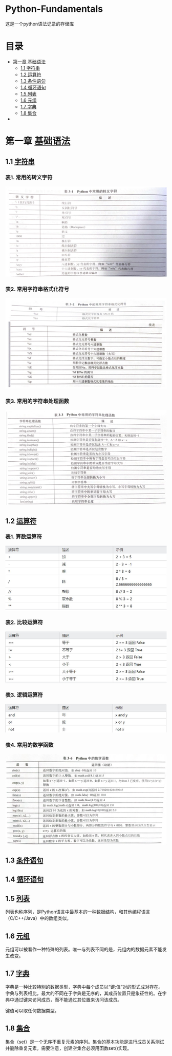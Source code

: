 # Python-Fundamentals
这是一个python语法记录的存储库

# 目录
* [第一章 基础语法](#第一章-基础语法)
  * [1.1 字符串](#11-字符串)
  * [1.2 运算符](#12-运算符)
  * [1.3 条件语句](#13-条件语句)
  * [1.4 循环语句](#14-循环语句)
  * [1.5 列表](#15-列表)
  * [1.6 元组](#16-元组)
  * [1.7 字典](#17-字典)
  * [1.8 集合](#18-集合)
*

# 第一章 [基础语法](Basic_python_syntax/)

## 1.1 [字符串](Basic_python_syntax/String)

### 表1. 常用的转义字符

![Image text](Basic_python_syntax/String/Figure_1.jpg)

### 表2. 常用字符串格式化符号

![Image text](Basic_python_syntax/String/Figure_2.jpg)

### 表3. 常用的字符串处理函数

![Image text](Basic_python_syntax/String/Figure_3.jpg)
  
## 1.2 [运算符](Basic_python_syntax/Calculation)

### 表1. 算数运算符

![Image text](Basic_python_syntax/Calculation/Figure_1.jpg)

### 表2. 比较运算符

![Image text](Basic_python_syntax/Calculation/Figure_2.jpg)

### 表3. 逻辑运算符

![Image text](Basic_python_syntax/Calculation/Figure_3.jpg)

### 表4. 常用的数学函数

![Image text](Basic_python_syntax/Calculation/Figure_4.jpg)

## 1.3 [条件语句](Basic_python_syntax/Conditional_Statements)

## 1.4 [循环语句](Basic_python_syntax/Loop_Statements)

## 1.5 [列表](Basic_python_syntax/List)

列表也称序列，是Python语言中最基本的一种数据结构，和其他编程语言（C/C++/Java）中的数组类似。

## 1.6 [元组](Basic_python_syntax/Tuple)

元组可以被看作一种特殊的列表。唯一与列表不同的是，元组内的数据元素不能发生改变。

## 1.7 [字典](Basic_python_syntax/Dictionary)

字典是一种比较特别的数据类型，字典中每个成员以“键:值”对的形式成对存在。字典与列表相比，最大的不同在于字典是无序的，其成员位置只是象征性的。在字典中通过键来访问成员，而不能通过其位置来访问该成员。

键值可以取任何数据类型。

## 1.8 [集合](Basic_python_syntax/Set)

集合（set）是一个无序不重复元素的序列。集合的基本功能是进行成员关系测试并删除重复元素。需要注意，创建空集合必须用函数set()实现。
